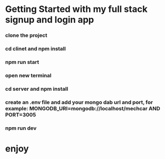 # Getting Started with my full stack signup and login app

### clone the project

### cd clinet and npm install

### npm run start

### open new terminal

### cd server and npm install

### create an .env file and add your mongo dab url and port, for example: MONGODB_URI=mongodb://localhost/mechcar AND PORT=3005

### npm run dev

# enjoy
